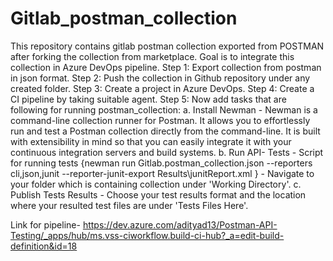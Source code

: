 # Gitlab_postman_collection
 This repository contains gitlab postman collection exported from POSTMAN after forking the collection from marketplace.
 Goal is to integrate this collection in Azure DevOps pipeline.
Step 1: Export collection from postman in json format.
Step 2: Push the collection in Github repository under any created folder.
Step 3: Create a project in Azure DevOps.
Step 4: Create a CI pipeline by taking suitable agent.
Step 5: Now add tasks that are following for running postman_collection:
		a. Install Newman - Newman is a command-line collection runner for Postman.
		    			    It allows you to effortlessly run and test a Postman collection directly from the command-line.
		    			    It is built with extensibility in mind so that you can easily integrate it with your continuous integration servers and build systems.
                   b. Run API- Tests - Script for running tests {newman run Gitlab.postman_collection.json --reporters cli,json,junit --reporter-junit-export Results\junitReport.xml }
					  - Navigate to your folder which is containing collection under 'Working Directory'. 
		c. Publish Tests Results - Choose your test results format and the location where your resulted test files are under 'Tests Files Here'.


Link for pipeline- https://dev.azure.com/adityad13/Postman-API-Testing/_apps/hub/ms.vss-ciworkflow.build-ci-hub?_a=edit-build-definition&id=18